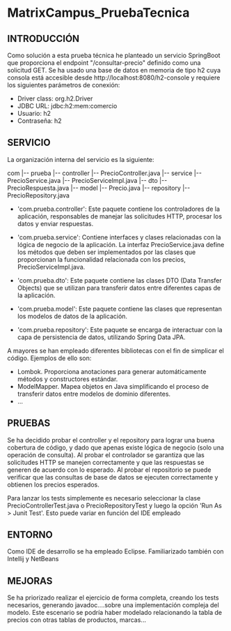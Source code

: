# MatrixCampus_PruebaTecnica

## INTRODUCCIÓN

Como solución a esta prueba técnica he planteado un servicio SpringBoot que proporciona el endpoint "/consultar-precio" definido como una solicitud GET.
Se ha usado una base de datos en memoria de tipo h2 cuya consola está accesible desde http://localhost:8080/h2-console y requiere los siguientes parámetros de conexión:
* Driver class: org.h2.Driver
* JDBC URL: jdbc:h2:mem:comercio
* Usuario: h2
* Contraseña: h2

## SERVICIO

La organización interna del servicio es la siguiente:

com
|-- prueba
    |-- controller
        |-- PrecioController.java
    |-- service
        |-- PrecioService.java
        |-- PrecioServiceImpl.java
    |-- dto
        |-- PrecioRespuesta.java
    |-- model
        |-- Precio.java
    |-- repository
        |-- PrecioRepository.java
		
* 'com.prueba.controller': Este paquete contiene los controladores de la aplicación, responsables de manejar las solicitudes HTTP, procesar los datos y enviar respuestas.

* 'com.prueba.service': Contiene interfaces y clases relacionadas con la lógica de negocio de la aplicación. La interfaz PrecioService.java define los métodos que deben ser implementados por las clases que proporcionan la funcionalidad relacionada con los precios, PrecioServiceImpl.java.

* 'com.prueba.dto': Este paquete contiene las clases DTO (Data Transfer Objects) que se utilizan para transferir datos entre diferentes capas de la aplicación.

* 'com.prueba.model': Este paquete contiene las clases que representan los modelos de datos de la aplicación. 

* 'com.prueba.repository': Este paquete se encarga de interactuar con la capa de persistencia de datos, utilizando Spring Data JPA.


A mayores se han empleado diferentes bibliotecas con el fin de simplicar el código. Ejemplos de ello son:
* Lombok. Proporciona anotaciones para generar automáticamente métodos y constructores estándar. 
* ModelMapper. Mapea objetos en Java simplificando el proceso de transferir datos entre modelos de dominio diferentes.
* ...

## PRUEBAS

Se ha decidido probar el controller y el repository para lograr una buena cobertura de código, y dado que apenas existe lógica de negocio (solo una operación de consulta).
Al probar el controlador se garantiza que las solicitudes HTTP se manejen correctamente y que las respuestas se generen de acuerdo con lo esperado.
Al probar el repositorio se puede verificar que las consultas de base de datos se ejecuten correctamente y obtienen los precios esperados.

Para lanzar los tests simplemente es necesario seleccionar la clase PrecioControllerTest.java o PrecioRepositoryTest y luego la opción 'Run As > Junit Test'. Esto puede variar en función del IDE empleado

## ENTORNO

Como IDE de desarrollo se ha empleado Eclipse. Familiarizado también con Intellij y NetBeans


## MEJORAS

Se ha priorizado realizar el ejercicio de forma completa, creando los tests necesarios, generando javadoc....sobre una implementación compleja del modelo.
Este escenario se podría haber modelado relacionando la tabla de precios con otras tablas de productos, marcas...
